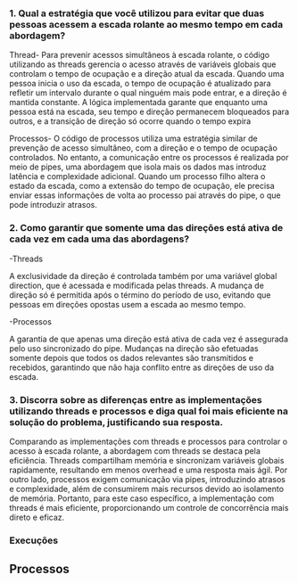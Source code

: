 ### 1. Qual a estratégia que você utilizou para evitar que duas pessoas acessem a escada rolante ao mesmo tempo em cada abordagem?

Thread- Para prevenir acessos simultâneos à escada rolante, o código utilizando as threads gerencia o acesso através de variáveis globais que controlam o tempo de ocupação e a direção atual da escada. Quando uma pessoa inicia o uso da escada, o tempo de ocupação é atualizado para refletir um intervalo durante o qual ninguém mais pode entrar, e a direção é mantida constante. A lógica implementada garante que enquanto uma pessoa está na escada, seu tempo e direção permanecem bloqueados para outros, e a transição de direção só ocorre quando o tempo expira


Processos- O código de processos utiliza uma estratégia similar de prevenção de acesso simultâneo, com a direção e o tempo de ocupação controlados. No entanto, a comunicação entre os processos é realizada por meio de pipes, uma abordagem que isola mais os dados mas introduz latência e complexidade adicional. Quando um processo filho altera o estado da escada, como a extensão do tempo de ocupação, ele precisa enviar essas informações de volta ao processo pai através do pipe, o que pode introduzir atrasos.


### 2. Como garantir que somente uma das direções está ativa de cada vez em cada uma das abordagens?
-Threads

A exclusividade da direção é controlada também por uma variável global direction, que é acessada e modificada pelas threads. A mudança de direção só é permitida após o término do período de uso, evitando que pessoas em direções opostas usem a escada ao mesmo tempo.

-Processos

A garantia de que apenas uma direção está ativa de cada vez é assegurada pelo uso sincronizado do pipe. Mudanças na direção são efetuadas somente depois que todos os dados relevantes são transmitidos e recebidos, garantindo que não haja conflito entre as direções de uso da escada.


### 3. Discorra sobre as diferenças entre as implementações utilizando threads e processos e diga qual foi mais eficiente na solução do problema, justificando sua resposta.

Comparando as implementações com threads e processos para controlar o acesso à escada rolante, a abordagem com threads se destaca pela eficiência. Threads compartilham memória e sincronizam variáveis globais rapidamente, resultando em menos overhead e uma resposta mais ágil. Por outro lado, processos exigem comunicação via pipes, introduzindo atrasos e complexidade, além de consumirem mais recursos devido ao isolamento de memória. Portanto, para este caso específico, a implementação com threads é mais eficiente, proporcionando um controle de concorrência mais direto e eficaz.


### Execuções


## Processos

